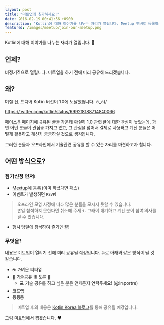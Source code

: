 ```yaml
---
layout: post
title: "미트업에 참가하세요!"
date: 2016-02-19 00:41:56 +0900
description: "Kotlin에 대해 이야기를 나누는 자리가 열립니다. Meetup 멤버로 등록하세요! :)"
featured: /images/meetup/join-our-meetup.png
---
```


Kotlin에 대해 이야기를 나누는 자리가 열립니다. :tada:

## 언제?

비정기적으로 열립니다. 미트업을 하기 전에 미리 공유해 드리겠습니다.


## 왜?

며칠 전, 드디어 Kotlin 버전이 1.0에 도달했습니다. :fire:\_:fire:)/

https://twitter.com/kotlin/status/699218188714840066

[페이스북 페이지][facebook-page]에 공유된 글들 가운데 확실히 1.0 관련 글에 대한 관심이 높았는데,
과연 어떤 분들이 관심을 가지고 있고, 그 관심을 넘어서 실제로 사용하고 계신 분들은 어떻게 활용하고 계신지 궁금하실 것으로 생각됩니다.

그러한 분들과 오프라인에서 기술관련 공유를 할 수 있는 자리를 마련하고자 합니다.


## 어떤 방식으로?

### 참가신청 먼저!
- [Meetup][meetup]에 등록 (이미 하셨다면 패스)
- 이벤트가 발생하면 `RSVP`!

> 오프라인 모임 사정에 따라 많은 분들을 모시지 못할 수 있습니다.  
> 만일 참석하지 못한다면 취소해 주세요. 그래야 대기하고 계신 분이 참여 의사를 낼 수 있습니다.

- 행사 당일에 참석하여 즐기면 끝!

### 무엇을?
내용은 미트업이 열리기 전에 미리 공유될 예정입니다. 주로 아래와 같은 방식이 될 것 같습니다.

- :coffee: 가벼운 티타임
- :eyes: 기술공유 및 토론 :busts_in_silhouette:
  - :computer: 기술 공유를 하고 싶은 분은 언제든지 연락주세요! (@importre)
- 코드랩
- 등등등

> 미트업 후의 내용은 [Kotlin Korea 블로그][blog]를 통해 공유될 예정입니다.

그림 미트업에서 뵙겠습니다. :heart:



[facebook-page]: https://www.facebook.com/kotlinkr/
[meetup]: https://www.meetup.com/kotlinkr/
[blog]: http://kotlin.kr/blog
